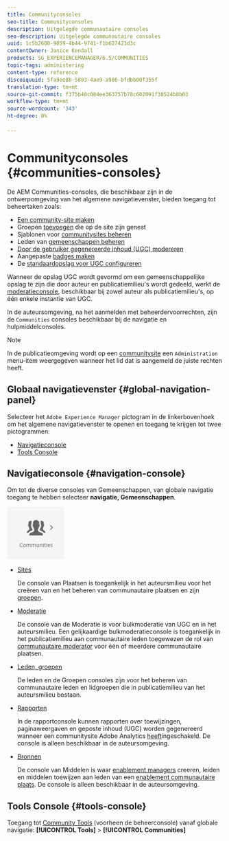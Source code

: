 ```yaml
---
title: Communityconsoles
seo-title: Communityconsoles
description: Uitgelegde communautaire consoles
seo-description: Uitgelegde communautaire consoles
uuid: 1c5b2600-9059-4b44-9741-f1b627423d3c
contentOwner: Janice Kendall
products: SG_EXPERIENCEMANAGER/6.5/COMMUNITIES
topic-tags: administering
content-type: reference
discoiquuid: 5fa9ee8b-5893-4ae9-a986-bfdbb00f355f
translation-type: tm+mt
source-git-commit: f375b40c084ee363757b78c602091f38524b8b03
workflow-type: tm+mt
source-wordcount: '343'
ht-degree: 0%

---
```



# Communityconsoles {#communities-consoles}

De AEM Communities-consoles, die beschikbaar zijn in de ontwerpomgeving van het algemene navigatievenster, bieden toegang tot beheertaken zoals:

* [Een community-site maken](sites-console.md)
* Groepen [toevoegen](groups.md) die op de site zijn genest
* Sjablonen voor [communitysites beheren](sites.md)
* Leden van [gemeenschappen beheren](members.md)
* [Door de gebruiker gegenereerde inhoud (UGC) modereren](moderate-ugc.md)
* Aangepaste [badges maken](badges.md)
* De [standaardopslag voor UGC configureren](srp-config.md)

Wanneer de opslag [](working-with-srp.md) UGC wordt gevormd om een gemeenschappelijke opslag te zijn die door auteur en publicatiemilieu&#39;s wordt gedeeld, werkt de [moderatieconsole](moderation.md), beschikbaar bij zowel auteur als publicatiemilieu&#39;s, op één enkele instantie van UGC.

In de auteursomgeving, na het aanmelden met beheerdervoorrechten, zijn de `Communities` consoles beschikbaar bij de navigatie en hulpmiddelconsoles.

>[!NOTE]
>
>In de publicatieomgeving wordt op een [communitysite](sites-console.md) een `Administration` menu-item weergegeven wanneer het lid dat is aangemeld de juiste rechten heeft.

## Globaal navigatievenster {#global-navigation-panel}

Selecteer het `Adobe Experience Manager` pictogram in de linkerbovenhoek om het algemene navigatievenster te openen en toegang te krijgen tot twee pictogrammen:

* [Navigatieconsole](#navigation-console)
* [Tools Console](tools.md)

## Navigatieconsole {#navigation-console}

Om tot de diverse consoles van Gemeenschappen, van globale navigatie toegang te hebben selecteer **navigatie, Gemeenschappen**.

![gemeenschappen](assets/communities.png)

* [Sites](sites-console.md)

   De console van Plaatsen is toegankelijk in het auteursmilieu voor het creëren van en het beheren van communautaire plaatsen en zijn [groepen](groups.md).

* [Moderatie](moderation.md)

   De console van de Moderatie is voor bulkmoderatie van UGC en in het auteursmilieu. Een gelijkaardige bulkmoderatieconsole is toegankelijk in het publicatiemilieu aan communautaire leden toegewezen de rol van [communautaire moderator](users.md#publishenvironmentusersandgroups) voor één of meerdere communautaire plaatsen.

* [Leden, groepen](members.md)

   De leden en de Groepen consoles zijn voor het beheren van communautaire leden en lidgroepen die in publicatiemilieu van het auteursmilieu bestaan.

* [Rapporten](reports.md)

   In de rapportconsole kunnen rapporten over toewijzingen, paginaweergaven en geposte inhoud (UGC) worden gegenereerd wanneer een communitysite Adobe Analytics [heeft](sites-console.md#analytics)ingeschakeld. De console is alleen beschikbaar in de auteursomgeving.

* [Bronnen](resources.md)

   De console van Middelen is waar [enablement managers](enablement.md#communitymanagers) creeren, leiden en middelen toewijzen aan leden van een [enablement communautaire plaats](overview.md#enablement-community). De console is alleen beschikbaar in de auteursomgeving.

## Tools Console {#tools-console}

Toegang tot [Community Tools](tools.md) (voorheen de beheerconsole) vanaf globale navigatie: **[!UICONTROL Tools]** > **[!UICONTROL Communities]**
